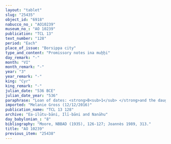 ```yaml
---
layout: "tablet"
slug: "25435"
object_id: "6918"
nabucco_no_: "AO10239"
museum_no_: "AO 10239"
publication: "TCL 13"
text_number: "128"
period: "Each"
place_of_issue: "Borsippa city"
type_and_content: "Promissory notes ina muẖẖi"
day_remark: "-"
month: "VI"
month_remark: "-"
year: "3"
year_remark: "-"
king: "Cyr"
king_remark: "-"
julian_date: "536 BCE"
julian_date_year: "536"
paraphrase: "Loan of dates: <strong>B<sub>1</sub> </strong>and the daughter of <strong>B<sub>2</sub></strong> owe <strong>A<sub>1</sub> </strong>and<strong> <sup>f</sup>A<sub>2</sub> </strong>24 kor (4,320 l) of dates, impost (<em>imittu</em>) of the palm grove (<em>gi&scaron;immaru</em>), at a ratio of 5 measures (<em>ma&scaron;īhu</em>) for 1 kor, harvest of the field (<em>ebūr eqli</em>) which borders on the ditch (<em>harru</em>) of Bīt-Apkallu. They will give the dates in their entirety in Arahsamna (VIII) in the house of <strong>A<sub>1</sub></strong>, according to the measure of 1 <em>pānu</em> of the king, in one delivery (<em>ina muhhi</em> <em>i&scaron;tet ritti</em>). With each kor of dates he will also give a load of palm-frond ribs (<em>huṣābu</em>). The (service of the) agricultural supervisor (<em>gugallu</em>) is not yet paid (<em>eṭēru</em> Stat.). Each is responsible for the other (<em>i&scaron;tēn pūtu &scaron;an&ucirc; na&scaron;&ucirc;</em>). This is apart from (<em>elat</em>) two date palms (<em>gi&scaron;immaru</em>). 2 witnesses (including Nab&ucirc;-balāssu-iqbi/&Scaron;ulāya//Ea-ilūtu-bāni) and the scribe.<br /> &nbsp;<br /> <strong>A<sub>1</sub></strong> = &Scaron;iriktu/Lūṣi-ana-nūr-Marduk//Ilī-bāni; <strong>A<sub>2</sub></strong> = Nādinu//Ilī-bāni; <strong>B<sub>1</sub></strong> = Nab&ucirc;-&scaron;umu-uṣur/&Scaron;umu-nāṣir//Ilī-bāni; <strong>B<sub>2</sub></strong> = [&hellip;]/Nab&ucirc;-&scaron;umu-ukīn//&Scaron;u[&hellip;]; Scribe = Marduk-&scaron;umu-ibni/Nab&ucirc;-nādin-ahi//Eppē&scaron;-ilī<br /> &nbsp;"
imported: "Melanie Gross (12/12/2016)"
publication_name: "TCL 13 128"
archive: "Ea-ilūtu-bāni, Ilī-bāni and Nanāhu"
day_babylonian_: "8"
bibliography: "Moore, NBBAD (1935), 126-127; Joannès 1989, 313."
title: "AO 10239"
previous_item: "25438"
---
```


